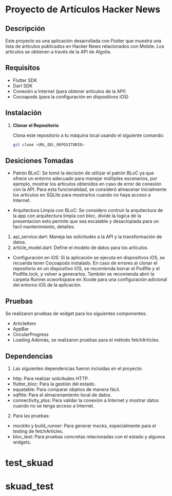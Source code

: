 # Proyecto de Artículos Hacker News

## Descripción

Este proyecto es una aplicación desarrollada con Flutter que muestra una lista de artículos publicados en Hacker News relacionados con Mobile. Los artículos se obtienen a través de la API de Algolia.

## Requisitos

- Flutter SDK
- Dart SDK
- Conexión a Internet (para obtener artículos de la API)
- Cocoapods (para la configuración en dispositivos iOS)

## Instalación

1. **Clonar el Repositorio**

   Clona este repositorio a tu máquina local usando el siguiente comando:

   ```bash
   git clone <URL_DEL_REPOSITORIO>

## Desiciones Tomadas
- Patrón BLoC: Se tomó la decisión de utilizar el patrón BLoC ya que ofrece un entorno adecuado para manejar múltiples escenarios, por ejemplo, mostrar los artículos obtenidos en caso de error de conexión con la API. Para esta funcionalidad, se consideró almacenar inicialmente los artículos en SQLite para mostrarlos cuando no haya acceso a Internet.

- Arquitectura Limpia con BLoC: Se considero contruir la arquitectura de la app con arquitectura limpia con bloc, divide la logica de la presentacion esto permite que sea escalable y desacloplada para un facil mantenimiento, detalles: 

1. api_service.dart: Maneja las solicitudes a la API y la transformación de datos.
2. article_model.dart: Define el modelo de datos para los artículos.

- Configuración en iOS: Si la aplicación se ejecuta en dispositivos iOS, se recuerda tener Cocoapods instalado. En caso de errores al clonar el repositorio en un dispositivo iOS, se recomienda borrar el Podfile y el Podfile.lock, y volver a generarlos. También se recomienda abrir la carpeta Runner.xcworkspace en Xcode para una configuración adicional del entorno iOS de la aplicación.

## Pruebas
Se realizaron pruebas de widget para los siguientes componentes:

- ArticleItem
- AppBar
- CircularProgress
- Loading
Además, se realizaron pruebas para el método fetchArticles.

## Dependencias
1. Las siguientes dependencias fueron incluidas en el proyecto:

- http: Para realizar solicitudes HTTP.
- flutter_bloc: Para la gestión del estado.
- equatable: Para comparar objetos de manera fácil.
- sqflite: Para el almacenamiento local de datos.
- connectivity_plus: Para validar la conexión a Internet y mostrar datos cuando no se tenga acceso a Internet.

2. Para las pruebas:

- mockito y build_runner: Para generar mocks, especialmente para el testing de fetchArticles.
- bloc_test: Para pruebas concretas relacionadas con el estado y algunos widgets.
# test_skuad
# skuad_test
